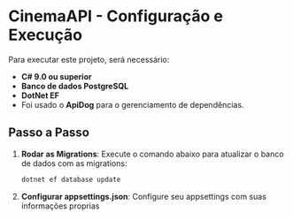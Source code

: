 # CinemaAPI - Configuração e Execução

Para executar este projeto, será necessário:

- **C# 9.0 ou superior**
- **Banco de dados PostgreSQL**
- **DotNet EF**
- Foi usado o **ApiDog** para o gerenciamento de dependências.

## Passo a Passo

1. **Rodar as Migrations**: Execute o comando abaixo para atualizar o banco de dados com as migrations:

   ```bash
   dotnet ef database update
2. **Configurar appsettings.json**: Configure seu appsettings com suas informações proprias
